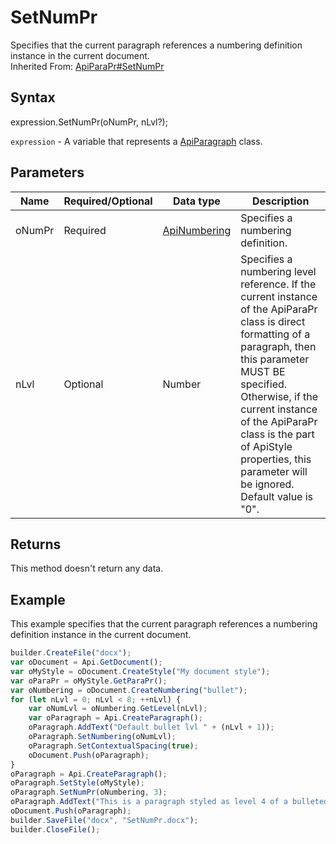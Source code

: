 # SetNumPr

Specifies that the current paragraph references a numbering definition instance in the current document.<br>Inherited From: [ApiParaPr#SetNumPr](../../ApiParaPr/Methods/SetNumPr.md)

## Syntax

expression.SetNumPr(oNumPr, nLvl?);

`expression` - A variable that represents a [ApiParagraph](../ApiParagraph.md) class.

## Parameters

| **Name** | **Required/Optional** | **Data type** | **Description** |
| ------------- | ------------- | ------------- | ------------- |
| oNumPr | Required | [ApiNumbering](../../ApiNumbering/ApiNumbering.md) | Specifies a numbering definition. |
| nLvl | Optional | Number | Specifies a numbering level reference. If the current instance of the ApiParaPr class is direct formatting of a paragraph, then this parameter MUST BE specified. Otherwise, if the current instance of the ApiParaPr class is the part of ApiStyle properties, this parameter will be ignored. Default value is "0". |

## Returns

This method doesn't return any data.

## Example

This example specifies that the current paragraph references a numbering definition instance in the current document.

```javascript
builder.CreateFile("docx");
var oDocument = Api.GetDocument();
var oMyStyle = oDocument.CreateStyle("My document style");
var oParaPr = oMyStyle.GetParaPr();
var oNumbering = oDocument.CreateNumbering("bullet");
for (let nLvl = 0; nLvl < 8; ++nLvl) {
	var oNumLvl = oNumbering.GetLevel(nLvl);
	var oParagraph = Api.CreateParagraph();
	oParagraph.AddText("Default bullet lvl " + (nLvl + 1));
	oParagraph.SetNumbering(oNumLvl);
	oParagraph.SetContextualSpacing(true);
	oDocument.Push(oParagraph);
}
oParagraph = Api.CreateParagraph();
oParagraph.SetStyle(oMyStyle);
oParagraph.SetNumPr(oNumbering, 3);
oParagraph.AddText("This is a paragraph styled as level 4 of a bulleted list.");
oDocument.Push(oParagraph);
builder.SaveFile("docx", "SetNumPr.docx");
builder.CloseFile();
```